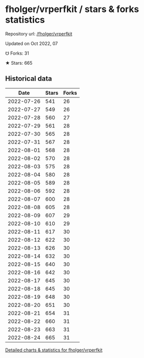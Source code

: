 # fholger/vrperfkit / stars & forks statistics

Repository url: [/fholger/vrperfkit](https://github.com/fholger/vrperfkit)

Updated on Oct 2022, 07

☋ Forks: 31

★ Stars: 665

## Historical data
| Date | Stars | Forks |
|------|-------|-------|
| 2022-07-26 | 541 | 26 | 
| 2022-07-27 | 549 | 26 | 
| 2022-07-28 | 560 | 27 | 
| 2022-07-29 | 561 | 28 | 
| 2022-07-30 | 565 | 28 | 
| 2022-07-31 | 567 | 28 | 
| 2022-08-01 | 568 | 28 | 
| 2022-08-02 | 570 | 28 | 
| 2022-08-03 | 575 | 28 | 
| 2022-08-04 | 580 | 28 | 
| 2022-08-05 | 589 | 28 | 
| 2022-08-06 | 592 | 28 | 
| 2022-08-07 | 600 | 28 | 
| 2022-08-08 | 605 | 28 | 
| 2022-08-09 | 607 | 29 | 
| 2022-08-10 | 610 | 29 | 
| 2022-08-11 | 617 | 30 | 
| 2022-08-12 | 622 | 30 | 
| 2022-08-13 | 626 | 30 | 
| 2022-08-14 | 632 | 30 | 
| 2022-08-15 | 640 | 30 | 
| 2022-08-16 | 642 | 30 | 
| 2022-08-17 | 645 | 30 | 
| 2022-08-18 | 645 | 30 | 
| 2022-08-19 | 648 | 30 | 
| 2022-08-20 | 651 | 30 | 
| 2022-08-21 | 654 | 31 | 
| 2022-08-22 | 660 | 31 | 
| 2022-08-23 | 663 | 31 | 
| 2022-08-24 | 665 | 31 | 


[Detailed charts & statistics for fholger/vrperfkit](https://reviewgithub.com/rep/fholger/vrperfkit)
